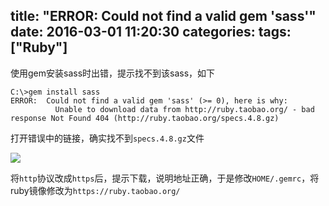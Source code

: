 title: "ERROR:  Could not find a valid gem 'sass'"
date: 2016-03-01 11:20:30
categories:
tags: ["Ruby"]
---
使用gem安装sass时出错，提示找不到该sass，如下

```
C:\>gem install sass
ERROR:  Could not find a valid gem 'sass' (>= 0), here is why:
          Unable to download data from http://ruby.taobao.org/ - bad response Not Found 404 (http://ruby.taobao.org/specs.4.8.gz)
```

打开错误中的链接，确实找不到`specs.4.8.gz`文件

![](http://7xkexv.dl1.z0.glb.clouddn.com/20160301/rubytaobao.jpg)

将`http`协议改成`https`后，提示下载，说明地址正确，于是修改`HOME/.gemrc`，将ruby镜像修改为`https://ruby.taobao.org/`